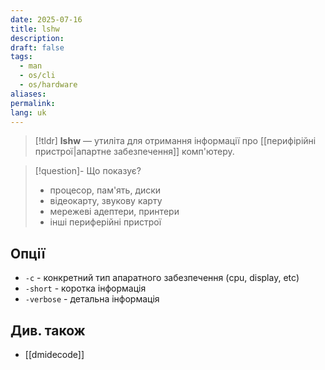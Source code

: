 ```yaml
---
date: 2025-07-16
title: lshw
description: 
draft: false
tags:
  - man
  - os/cli
  - os/hardware
aliases: 
permalink: 
lang: uk
---
```


> [!tldr]
> **lshw** —  утиліта для отримання інформації про [[перифірійні пристрої|апартне забезпечення]] комп'ютеру.

> [!question]- Що показує?
> - процесор, пам'ять, диски
> - відеокарту, звукову карту
> - мережеві адептери, принтери
> - інші периферійні пристрої

## Опції

- `-c` - конкретний тип апаратного забезпечення (cpu, display,  etc)
- `-short` - коротка інформація
- `-verbose` - детальна інформація

## Див. також

- [[dmidecode]]
